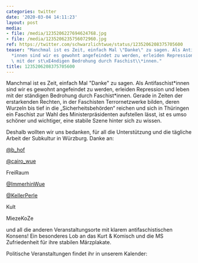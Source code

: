 ```yaml
---
categories: twitter
date: '2020-03-04 14:11:23'
layout: post
media:
- file: /media/1235206227694624768.jpg
- file: /media/1235206235756072960.jpg
ref: https://twitter.com/schwarzlichtwue/status/1235206208375705600
teaser: "Manchmal ist es Zeit, einfach Mal \"Danke\" zu sagen. Als Antifaschist\\\
  *innen sind wir es gewohnt angefeindet zu werden, erleiden Repression und leben\
  \ mit der st\xE4ndigen Bedrohung durch Faschist\\*innen."
title: 1235206208375705600
---
```

Manchmal ist es Zeit, einfach Mal "Danke" zu sagen. Als Antifaschist\*innen sind wir es gewohnt angefeindet zu werden, erleiden Repression und leben mit der ständigen Bedrohung durch Faschist\*innen.
Gerade in Zeiten der erstarkenden Rechten, in der Faschisten Terrornetzwerke bilden, deren Wurzeln bis tief in die „Sicherheitsbehörden“ reichen und sich in Thüringen ein Faschist zur Wahl des Ministerpräsidenten aufstellen lässt, ist es umso schöner und wichtiger, eine stabile Szene hinter sich zu wissen.



Deshalb wollten wir uns bedanken, für all die Unterstützung und die tägliche Arbeit der Subkultur in Würzburg.
Danke an:



[@b_hof](https://twitter.com/b_hof)

[@cairo_wue](https://twitter.com/cairo_wue)

FreiRaum

[@ImmerhinWue](https://twitter.com/ImmerhinWue)

[@KellerPerle](https://twitter.com/KellerPerle)

Kult

MiezeKoZe 



und all die anderen Veranstaltungsorte mit klarem antifaschistischen Konsens!
Ein besonderes Lob an das Kurt &amp; Komisch und die MS Zufriedenheit für ihre stabilen Märzplakate. 



Politische Veranstaltungen findet ihr in unserem Kalender:  